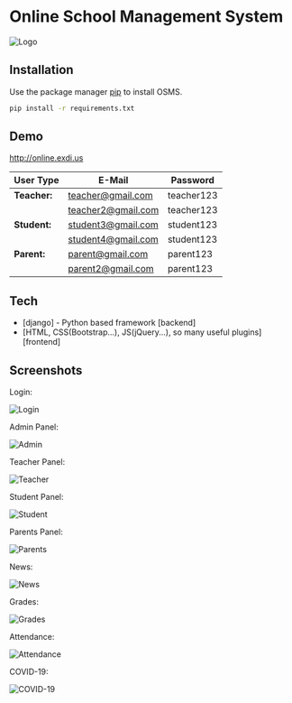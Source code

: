 # Online School Management System
![Logo](https://github.com/probayraka/SchoolManagementSystem-Mandakh/blob/main/media/Logo.png?raw=true)

## Installation

Use the package manager [pip](https://pip.pypa.io/en/stable/) to install OSMS.

```bash
pip install -r requirements.txt
```

## Demo

http://online.exdi.us

| **User Type** | **E-Mail** | **Password** |
| ------ | ------ | ------ |
| **Teacher:** | teacher@gmail.com | teacher123 |
| | teacher2@gmail.com | teacher123 |
| **Student:** | student3@gmail.com | student123 |
| |  student4@gmail.com | student123 |
| **Parent:** | parent@gmail.com | parent123 |
| | parent2@gmail.com | parent123 |

## Tech

- [django] - Python based framework [backend]
- [HTML, CSS(Bootstrap...), JS(jQuery...), so many useful plugins] [frontend]

## Screenshots
Login:

![Login](https://github.com/probayraka/SchoolManagementSystem-Mandakh/blob/main/media/Screenshots/login.png?raw=true)

Admin Panel:

![Admin](https://github.com/probayraka/SchoolManagementSystem-Mandakh/blob/main/media/Screenshots/admin.png?raw=true)

Teacher Panel:

![Teacher](https://github.com/probayraka/SchoolManagementSystem-Mandakh/blob/main/media/Screenshots/teacher.png?raw=true)

Student Panel:

![Student](https://github.com/probayraka/SchoolManagementSystem-Mandakh/blob/main/media/Screenshots/student.png?raw=true)

Parents Panel:

![Parents](https://github.com/probayraka/SchoolManagementSystem-Mandakh/blob/main/media/Screenshots/parent.png?raw=true)

News:

![News](https://github.com/probayraka/SchoolManagementSystem-Mandakh/blob/main/media/Screenshots/news.png?raw=true)

Grades:

![Grades](https://github.com/probayraka/SchoolManagementSystem-Mandakh/blob/main/media/Screenshots/grade.png?raw=true)

Attendance:

![Attendance](https://github.com/probayraka/SchoolManagementSystem-Mandakh/blob/main/media/Screenshots/attendance.png?raw=true)

COVID-19:

![COVID-19](https://github.com/probayraka/SchoolManagementSystem-Mandakh/blob/main/media/Screenshots/covid19.png?raw=true)

